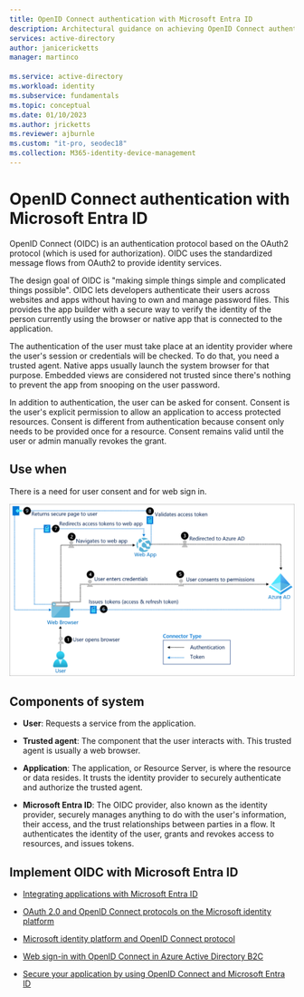 ```yaml
---
title: OpenID Connect authentication with Microsoft Entra ID
description: Architectural guidance on achieving OpenID Connect authentication with Microsoft Entra ID.
services: active-directory
author: janicericketts
manager: martinco

ms.service: active-directory
ms.workload: identity
ms.subservice: fundamentals
ms.topic: conceptual
ms.date: 01/10/2023
ms.author: jricketts
ms.reviewer: ajburnle
ms.custom: "it-pro, seodec18"
ms.collection: M365-identity-device-management
---
```


# OpenID Connect authentication with Microsoft Entra ID

OpenID Connect (OIDC) is an authentication protocol based on the OAuth2 protocol (which is used for authorization). OIDC uses the standardized message flows from OAuth2 to provide identity services. 

The design goal of OIDC is "making simple things simple and complicated things possible". OIDC lets developers authenticate their users across websites and apps without having to own and manage password files. This provides the app builder with a secure way to verify  the identity of the person currently using the browser or native app that is connected to the application.

The authentication of the user must take place at an identity provider where the user's session or credentials will be checked. To do that, you need a trusted agent. Native apps usually launch the system browser for that purpose. Embedded views are considered not trusted since there's nothing to prevent the app from snooping on the user password. 

In addition to authentication, the user can be asked for consent. Consent is the user's explicit permission to allow an application to access protected resources. Consent is different from authentication because consent only needs to be provided once for a resource. Consent remains valid until the user or admin manually revokes the grant. 

## Use when

There is a need for user consent and for web sign in.

![architectural diagram](./media/authentication-patterns/oidc-auth.png)

## Components of system

* **User**: Requests a service from the application.

* **Trusted agent**: The component that the user interacts with. This trusted agent is usually a web browser.

* **Application**: The application, or Resource Server, is where the resource or data resides. It trusts the identity provider to securely authenticate and authorize the trusted agent. 

* **Microsoft Entra ID**: The OIDC provider, also known as the identity provider, securely manages anything to do with the user's information, their access, and the trust relationships between parties in a flow. It authenticates the identity of the user, grants and revokes access to resources, and issues tokens. 

<a name='implement-oidc-with-azure-ad'></a>

## Implement OIDC with Microsoft Entra ID

* [Integrating applications with Microsoft Entra ID](../saas-apps/tutorial-list.md) 

* [OAuth 2.0 and OpenID Connect protocols on the Microsoft identity platform](~/identity-platform/v2-protocols.md) 

* [Microsoft identity platform and OpenID Connect protocol](~/identity-platform/v2-protocols-oidc.md) 

* [Web sign-in with OpenID Connect in Azure Active Directory B2C](/azure/active-directory-b2c/openid-connect) 

* [Secure your application by using OpenID Connect and Microsoft Entra ID](~/identity-platform/v2-protocols-oidc.md) 

